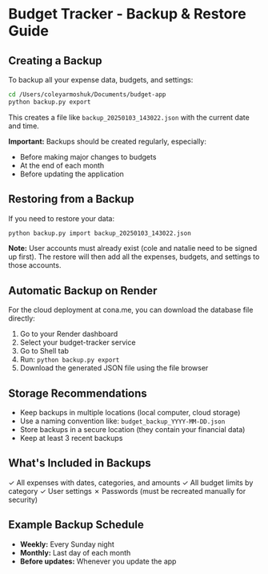 # Budget Tracker - Backup & Restore Guide

## Creating a Backup

To backup all your expense data, budgets, and settings:

```bash
cd /Users/coleyarmoshuk/Documents/budget-app
python backup.py export
```

This creates a file like `backup_20250103_143022.json` with the current date and time.

**Important:** Backups should be created regularly, especially:
- Before making major changes to budgets
- At the end of each month
- Before updating the application

## Restoring from a Backup

If you need to restore your data:

```bash
python backup.py import backup_20250103_143022.json
```

**Note:** User accounts must already exist (cole and natalie need to be signed up first). The restore will then add all the expenses, budgets, and settings to those accounts.

## Automatic Backup on Render

For the cloud deployment at cona.me, you can download the database file directly:

1. Go to your Render dashboard
2. Select your budget-tracker service
3. Go to Shell tab
4. Run: `python backup.py export`
5. Download the generated JSON file using the file browser

## Storage Recommendations

- Keep backups in multiple locations (local computer, cloud storage)
- Use a naming convention like: `budget_backup_YYYY-MM-DD.json`
- Store backups in a secure location (they contain your financial data)
- Keep at least 3 recent backups

## What's Included in Backups

✓ All expenses with dates, categories, and amounts
✓ All budget limits by category
✓ User settings
✗ Passwords (must be recreated manually for security)

## Example Backup Schedule

- **Weekly:** Every Sunday night
- **Monthly:** Last day of each month
- **Before updates:** Whenever you update the app
